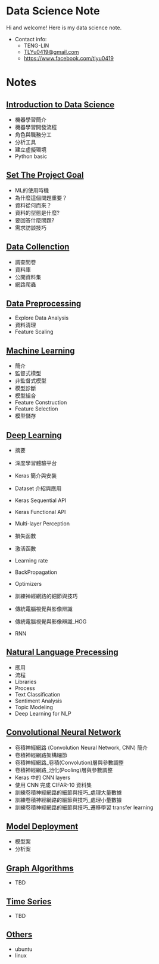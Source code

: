 # Data Science Note

Hi and welcome!  Here is my data science note.

- Contact info:
  - TENG-LIN
  - TLYu0419@gmail.com
  - https://www.facebook.com/tlyu0419

# **Notes**

## [Introduction to Data Science](https://github.com/TLYu0419/DataScience/tree/master/00_Introduction_to_Data_Science)

- 機器學習簡介
- 機器學習開發流程
- 角色與職務分工
- 分析工具
- 建立虛擬環境
- Python basic

## [Set The Project Goal](https://github.com/TLYu0419/DataScience/tree/master/01_Set_The_Project_Goal)

- ML的使用時機
- 為什麼這個問題重要？
- 資料從何⽽來？
- 資料的型態是什麼?
- 要回答什麼問題?
- 需求訪談技巧

## [Data Collenction](https://github.com/TLYu0419/DataScience/tree/master/02_Data_Collenction)

- 調查問卷
- 資料庫
- 公開資料集
- 網路爬蟲

## [Data Preprocessing](https://github.com/TLYu0419/DataScience/tree/master/03_Data_Preprocessing)

- Explore Data Analysis
- 資料清理
- Feature Scaling

## [Machine Learning](https://github.com/TLYu0419/DataScience/tree/master/04_Machine_Learning)

- 簡介
- 監督式模型
- 非監督式模型
- 模型診斷
- 模型組合
- Feature Construction
- Feature Selection
- 模型儲存

## [Deep Learning](https://github.com/TLYu0419/DataScience/tree/master/05_Deep_Learning)

- 摘要

- 深度學習體驗平台
- Keras 簡介與安裝
- Dataset 介紹與應⽤
- Keras Sequential API
- Keras Functional API
- Multi-layer Perception
- 損失函數
- 激活函數
- Learning rate
- BackPropagation
- Optimizers
- 訓練神經網路的細節與技巧
- 傳統電腦視覺與影像辨識
- 傳統電腦視覺與影像辨識_HOG
- RNN

## [Natural Language Precessing](https://github.com/TLYu0419/DataScience/tree/master/06_Natural_Language_Precessing)

- 應用
- 流程
- Libraries
- Process
- Text Classification
- Sentiment Analysis
- Topic Modeling
- Deep Learning for NLP

## [Convolutional Neural Network](https://github.com/TLYu0419/DataScience/tree/master/07_Convolutional_Neural_Network)

- 卷積神經網路 (Convolution Neural Network, CNN) 簡介
- 卷積神經網路架構細節
- 卷積神經網路_卷積(Convolution)層與參數調整
- 卷積神經網路_池化(Pooling)層與參數調整
- Keras 中的 CNN layers
- 使用 CNN 完成 CIFAR-10 資料集
- 訓練卷積神經網路的細節與技巧_處理大量數據
- 訓練卷積神經網路的細節與技巧_處理小量數據
- 訓練卷積神經網路的細節與技巧_遷移學習 transfer learning

## [Model Deployment](https://github.com/TLYu0419/DataScience/tree/master/08_Model_Deployment)

- 模型案
- 分析案

## [Graph Algorithms](https://github.com/TLYu0419/DataScience/tree/master/09_Graph_Algorithms)

- TBD

## [Time Series](https://github.com/TLYu0419/DataScience/tree/master/10_Time_Series)

- TBD

## [Others](https://github.com/TLYu0419/DataScience/tree/master/99_Others)

- ubuntu
- linux

